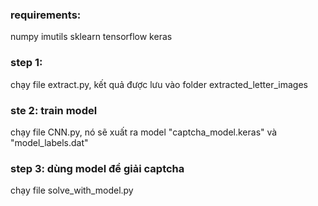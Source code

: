 ### requirements:
numpy
imutils
sklearn
tensorflow
keras
### step 1:
chạy file extract.py, kết quả được lưu vào folder extracted_letter_images
### ste 2: train model
chạy file CNN.py, nó sẽ xuất ra model "captcha_model.keras" và "model_labels.dat"
### step 3: dùng model để giải captcha
chạy file solve_with_model.py 

